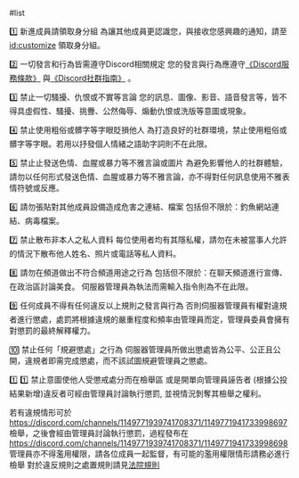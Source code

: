 #list 

1️⃣ 新進成員請領取身分組
為讓其他成員更認識您，與接收您感興趣的通知，請至 <id:customize> 領取身分組。

2️⃣ 一切發言和行為皆需遵守Discord相關規定
您的發言與行為應遵守[《Discord服務條款》](https://discord.com/terms) 與[《Discord社群指南》](https://discord.com/guidelines) 。

3️⃣ 禁止一切騷擾、仇恨或不實等言論
您的訊息、圖像、影音、語音發言等，皆不得具虛假性、騷擾、挑釁、公然侮辱、煽動仇恨或洗版等意圖或現象。

4️⃣ 禁止使用粗俗或髒字等字眼貶損他人
為打造良好的社群環境，禁止使用粗俗或髒字等字眼。若用以抒發個人情緒之語助字詞則不在此限。

5️⃣ 禁止止發送色情、血腥或暴力等不雅言論或圖片
為避免影響他人的社群體驗，請勿以任何形式發送色情、血腥或暴力等不雅言論，亦不得對任何訊息使用不雅表情符號或反應。

6️⃣ 請勿張貼對其他成員設備造成危害之連結、檔案
包括但不限於：釣魚網站連結、病毒檔案。

7️⃣ 禁止散布非本人之私人資料
每位使用者均有其隱私權，請勿在未被當事人允許的情況下散布他人姓名、照片或電話等私人資料。

8️⃣ 請勿在頻道做出不符合頻道用途之行為
包括但不限於：在聊天頻道進行宣傳、在政治區討論美食。
伺服器管理員為執法而需輸入指令則為不在此限。

9️⃣ 任何成員不得有任何違反以上規則之發言與行為
否則伺服器管理員有權對違規者進行懲處，處罰將根據違規的嚴重程度和頻率由管理員而定，管理員委員會擁有對懲罰的最終解釋權力。

🔟 禁止任何「規避懲處」之行為
伺服器管理員所做出懲處皆為公平、公正且公開，違規者即需完成懲處，而不該試圖規避管理員之懲處。 

 1️⃣ 1️⃣  禁止意圖使他人受懲戒處分而在檢舉區 或是開單向管理員誣告者
(根據公投結果新增)違反者可經由管理員討論執行懲罰, 並視情況剝奪其檢舉之權利。

若有違規情形可於⁠ https://discord.com/channels/1149771939741708371/1149771941733998697  檢舉，之後會經由管理員討論執行懲罰，過程發布在 https://discord.com/channels/1149771939741708371/1149771941733998698
管理員亦不得濫用權限，請各位成員一起監督，有可能的濫用權限情形請務必進行檢舉
對於違反規則之處置規則請見[法院規則](https://discord.com/channels/1149771939741708371/1149771941733998698/1173185517974724631)

